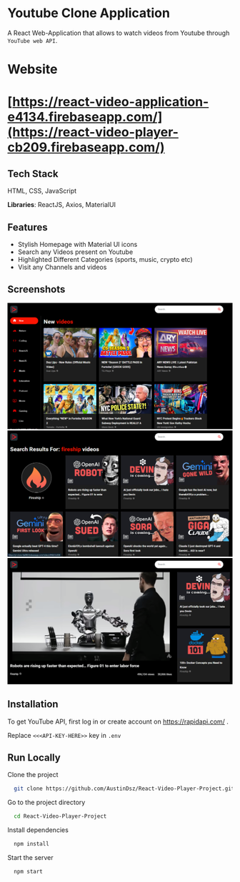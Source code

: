 
# Youtube Clone Application 

A React Web-Application that allows to watch videos from Youtube through ```YouTube web API```.


# Website

# [https://react-video-application-e4134.firebaseapp.com/](https://react-video-player-cb209.firebaseapp.com/)


## Tech Stack

 HTML, CSS, JavaScript

 **Libraries**: ReactJS, Axios, MaterialUI
 

## Features

- Stylish Homepage with Material UI icons
- Search any Videos present on Youtube
- Highlighted Different Categories (sports, music, crypto etc)
- Visit any Channels and videos


## Screenshots

![App Screenshot](/screenshots/1.png)
![App Screenshot](/screenshots/2.png)
![App Screenshot](/screenshots/3.png)


## Installation

To get YouTube API, first log in or create account on https://rapidapi.com/ .

Replace ```<<<API-KEY-HERE>>``` key in ```.env```



    
## Run Locally

Clone the project

```bash
  git clone https://github.com/AustinDsz/React-Video-Player-Project.git
```

Go to the project directory

```bash
  cd React-Video-Player-Project
```

Install dependencies

```bash
  npm install
```

Start the server

```bash
  npm start
```




